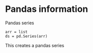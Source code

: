 # Pandas information

Pandas series 

```{python}
arr = list
ds = pd.Series(arr)

```

This creates a pandas series
